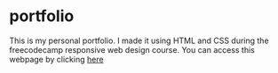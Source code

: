 # portfolio
This is my personal portfolio. I made it using HTML and CSS during the freecodecamp responsive web design course. You can access this webpage by clicking [here](https://alvaro-baranoski.github.io/portfolio/#welcome-section)